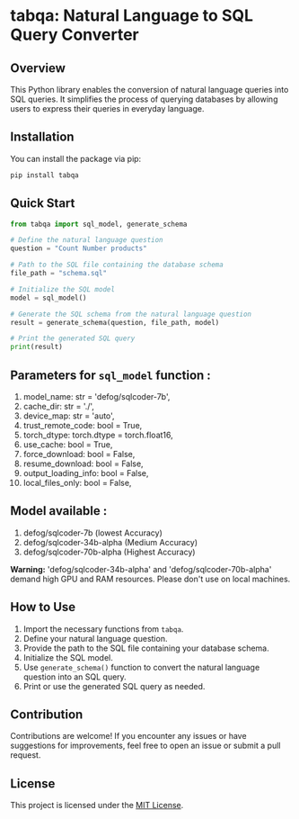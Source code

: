 # tabqa: Natural Language to SQL Query Converter

## Overview
This Python library enables the conversion of natural language queries into SQL queries. It simplifies the process of querying databases by allowing users to express their queries in everyday language.

## Installation
You can install the package via pip:

```bash
pip install tabqa
```

## Quick Start
```python
from tabqa import sql_model, generate_schema

# Define the natural language question
question = "Count Number products"

# Path to the SQL file containing the database schema
file_path = "schema.sql"

# Initialize the SQL model
model = sql_model()

# Generate the SQL schema from the natural language question
result = generate_schema(question, file_path, model)

# Print the generated SQL query
print(result)
```

## Parameters for `sql_model` function :

1. model_name: str = 'defog/sqlcoder-7b',
2. cache_dir: str = './',
3. device_map: str = 'auto',
4. trust_remote_code: bool = True,
5. torch_dtype: torch.dtype = torch.float16,
6. use_cache: bool = True,
7. force_download: bool = False,
8. resume_download: bool = False,
9. output_loading_info: bool = False,
10. local_files_only: bool = False,

## Model available :

1. defog/sqlcoder-7b (lowest Accuracy)
2. defog/sqlcoder-34b-alpha (Medium Accuracy)
3. defog/sqlcoder-70b-alpha (Highest Accuracy)

**Warning:** 'defog/sqlcoder-34b-alpha' and 'defog/sqlcoder-70b-alpha' demand high GPU and RAM resources. Please don't use on local machines.

## How to Use
1. Import the necessary functions from `tabqa`.
2. Define your natural language question.
3. Provide the path to the SQL file containing your database schema.
4. Initialize the SQL model.
5. Use `generate_schema()` function to convert the natural language question into an SQL query.
6. Print or use the generated SQL query as needed.

## Contribution
Contributions are welcome! If you encounter any issues or have suggestions for improvements, feel free to open an issue or submit a pull request.

## License
This project is licensed under the [MIT License](https://opensource.org/license/mit).
